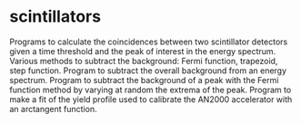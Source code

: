 # scintillators
Programs to calculate the coincidences between two scintillator detectors given a time threshold and the peak of interest in the energy spectrum. Various methods to subtract the background: Fermi function, trapezoid, step function.
Program to subtract the overall background from an energy spectrum. Program to subtract the background of a peak with the Fermi function method by varying at random the extrema of the peak.
Program to make a fit of the yield profile used to calibrate the AN2000 accelerator with an arctangent function.
